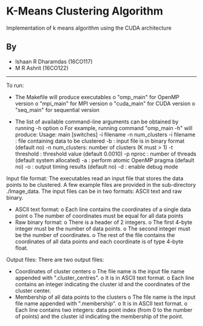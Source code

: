# K-Means Clustering Algorithm

Implementation of k means algorithm using the CUDA architecture

## By

* Ishaan R Dharamdas (16CO117)
* M R Ashrit (16CO122)

---
To run:
  * The Makefile will produce executables
     o "omp_main" for OpenMP version
     o "mpi_main" for MPI version
     o "cuda_main" for CUDA version
     o "seq_main" for sequential version

  * The list of available command-line arguments can be obtained by
    running -h option
     o For example, running command "omp_main -h" will produce:
       Usage: main [switches] -i filename -n num_clusters
             -i filename    : file containing data to be clustered
             -b             : input file is in binary format (default no)
             -n num_clusters: number of clusters (K must > 1)
             -t threshold   : threshold value (default 0.0010)
             -p nproc       : number of threads (default system allocated)
             -a             : perform atomic OpenMP pragma (default no)
             -o             : output timing results (default no)
             -d             : enable debug mode

Input file format:
The executables read an input file that stores the data points to be 
clustered. A few example files are provided in the sub-directory 
./Image_data. The input files can be in two formats: ASCII text and raw 
binary.

  * ASCII text format:
    o Each line contains the coordinates of a single data point
    o The number of coordinates must be equal for all data points
  * Raw binary format:
    o There is a header of 2 integers.
    o The first 4-byte integer must be the number of data points.
    o The second integer must be the number of coordinates.
    o The rest of the file contains the coordinates of all data 
      points and each coordinate is of type 4-byte float.

Output files: There are two output files:
  * Coordinates of cluster centers
    o The file name is the input file name appended with ".cluster_centres".
    o It is in ASCII text format.
    o Each line contains an integer indicating the cluster id and the
      coordinates of the cluster center.
  * Membership of all data points to the clusters
    o The file name is the input file name appended with ".membership".
    o It is in ASCII text format.
    o Each line contains two integers: data point index (from 0 to 
      the number of points) and the cluster id indicating the membership of
      the point.